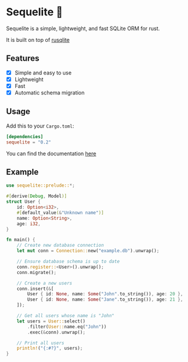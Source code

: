 # Sequelite :rocket:

Sequelite is a simple, lightweight, and fast SQLite ORM for rust.

It is built on top of [rusqlite](https://crates.io/crates/rusqlite)

## Features

-   [x] Simple and easy to use
-   [x] Lightweight
-   [x] Fast
-   [x] Automatic schema migration

## Usage

Add this to your `Cargo.toml`:

```toml
[dependencies]
sequelite = "0.2"
```

You can find the documentation [here](https://docs.rs/sequelite)

## Example

```rust
use sequelite::prelude::*;

#[derive(Debug, Model)]
struct User {
    id: Option<i32>,
    #[default_value(&"Unknown name")]
    name: Option<String>,
    age: i32,
}

fn main() {
    // Create new database connection
    let mut conn = Connection::new("example.db").unwrap();

    // Ensure database schema is up to date
    conn.register::<User>().unwrap();
    conn.migrate();

    // Create a new users
    conn.insert(&[
        User { id: None, name: Some("John".to_string()), age: 20 },
        User { id: None, name: Some("Jane".to_string()), age: 21 },
    ]);

    // Get all users whose name is "John"
    let users = User::select()
        .filter(User::name.eq("John"))
        .exec(&conn).unwrap();

    // Print all users
    println!("{:#?}", users);
}
```
